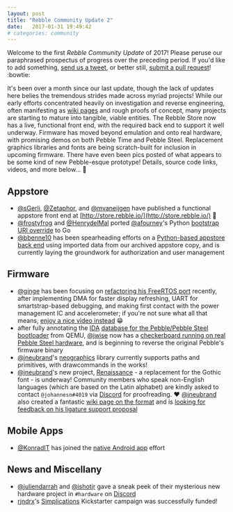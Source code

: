 ```yaml
---
layout: post
title: "Rebble Community Update 2"
date:   2017-01-31 19:49:42
# categories: community
---
```


Welcome to the first *Rebble Community Update* of 2017!  Please peruse our paraphrased prospectus of progress over the preceding period.  If you'd like to add something, [send us a tweet](https://twitter.com/pebble_dev), or better still, [submit a pull request](https://github.com/pebble-dev/pebble-dev.github.io/pulls)! :bowtie:  

It's been over a month since our last update, though the lack of updates here belies the tremendous strides made across myriad projects!  While our early efforts concentrated heavily on investigation and reverse engineering, often manifesting as [wiki pages](https://github.com/pebble-dev/wiki/wiki) and rough proofs of concept, many projects are starting to mature into tangible, viable entities.  The Rebble Store now has a live, functional front end, with the required back end to support it well underway.  Firmware has moved beyond emulation and onto real hardware, with promising demos on both Pebble Time and Pebble Steel.  Replacement graphics libraries and fonts are being scratch-built for inclusion in upcoming firmware.  There have even been pics posted of what appears to be some kind of new Pebble-esque prototype!  Details, source code links, videos, and more below... :rocket:


## Appstore

* [@sGerli](https://github.com/sGerli), [@Zetaphor](https://github.com/Zetaphor), and [@mvaneijgen](https://github.com/mvaneijgen) have published a functional appstore front end at [http://store.rebble.io/](http://store.rebble.io/) :tada:
* [@frostyfrog](https://github.com/frostyfrog) and [@HenrydelMal](https://github.com/HenrydelMal) ported [@afourney](https://github.com/afourney)'s Python [bootstrap URI override](https://github.com/pebble-dev/wiki/wiki/Mobile-Application-URI-Bootstrap) to Go
* [@bbenne10](https://github.com/bbenne10) has been spearheading efforts on a [Python-based appstore back end](https://github.com/pebble-dev/rebblestore-api-python) using imported data from our archived appstore copy, and is currently laying the groundwork for authorization and user management


## Firmware

* [@ginge](https://github.com/ginge) has been focusing on [refactoring his FreeRTOS port](https://github.com/ginge/FreeRTOS-Pebble) recently, after implementing DMA for faster display refreshing, UART for smartstrap-based debugging, and making first contact with the power management IC and accelerometer; if you're not sure what all that means, [enjoy a nice video instead](https://www.youtube.com/watch?v=J7jF3eiRud0) :grin:
* after fully annotating the [IDA](https://www.hex-rays.com/products/ida/index.shtml) [database for the Pebble/Pebble Steel bootloader](https://github.com/jwise/pebble-idbs) from QEMU, [@jwise](https://github.com/jwise) now has a [checkerboard running on real Pebble Steel hardware](https://www.youtube.com/watch?v=7ObGakFxnSs), and is beginning to reverse the original Pebble's firmware binary
* [@jneubrand](https://github.com/jneubrand)'s [neographics](https://github.com/pebble-dev/neographics) library currently supports paths and primitives, with drawcommands in the works!
* [@jneubrand](https://github.com/jneubrand)'s new project, [Renaissance](https://github.com/pebble-dev/renaissance) - a replacement for the Gothic font - is underway! Community members who speak non-English languages (which are based on the Latin alphabet) are kindly asked to contact `@johannesn#4019` via [Discord](http://discord.gg/aRUAYFN) for proofreading. :heart: [@jneubrand](https://github.com/jneubrand) also created a fantastic [wiki page on the format](https://github.com/pebble-dev/wiki/wiki/Firmware-Font-Format) and is [looking for feedback on his ligature support proposal](https://github.com/pebble-dev/wiki/wiki/Firmware-Font-Format#ligatures-proposal)


## Mobile Apps

* [@KonradIT](https://github.com/KonradIT) has joined the [native Android app](https://github.com/pebble-dev/android-store-app) effort


## News and Miscellany

* [@juliendarrah](https://github.com/juliendarrah) and [@ishotjr](https://github.com/ishotjr) gave a sneak peek of their mysterious new hardware project in `#hardware` on [Discord](http://discord.gg/aRUAYFN)
* [rjndrx](https://twitter.com/rjndrx)'s [Simplications](https://www.kickstarter.com/projects/rajendra/simplications/description) Kickstarter campaign was successfully funded!
